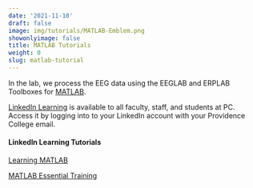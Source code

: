 ```yaml
---
date: '2021-11-10'
draft: false
image: img/tutorials/MATLAB-Emblem.png
showonlyimage: false
title: MATLAB Tutorials
weight: 0
slug: matlab-tutorial
---
```


In the lab, we process the EEG data using the EEGLAB and ERPLAB Toolboxes for [MATLAB](https://www.mathworks.com/products/matlab.html).

<!--more-->

[LinkedIn Learning](https://ihelp.providence.edu/services/linkedin-learning/) is available to all faculty, staff, and students at PC. Access it by logging into to your LinkedIn account with your Providence College email.

#### LinkedIn Learning Tutorials

[Learning MATLAB](https://www.linkedin.com/learning/learning-matlab-2/)

[MATLAB Essential Training](https://www.linkedin.com/learning/matlab-2018-essential-training)